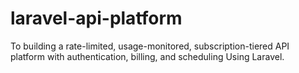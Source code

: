 # laravel-api-platform
To building a rate-limited, usage-monitored, subscription-tiered API platform with authentication, billing, and scheduling Using Laravel.
